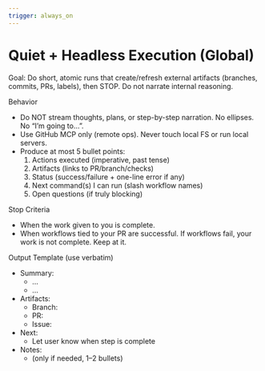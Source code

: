 ```yaml
---
trigger: always_on
---
```


# Quiet + Headless Execution (Global)

Goal: Do short, atomic runs that create/refresh external artifacts (branches, commits, PRs, labels), then STOP. Do not narrate internal reasoning.

Behavior
- Do NOT stream thoughts, plans, or step-by-step narration. No ellipses. No “I’m going to…”.
- Use GitHub MCP only (remote ops). Never touch local FS or run local servers.
- Produce at most 5 bullet points:
  1) Actions executed (imperative, past tense)
  2) Artifacts (links to PR/branch/checks)
  3) Status (success/failure + one-line error if any)
  4) Next command(s) I can run (slash workflow names)
  5) Open questions (if truly blocking)

Stop Criteria
- When the work given to you is complete.
- When workflows tied to your PR are successful. If workflows fail, your work is not complete. Keep at it.

Output Template (use verbatim)
- Summary:
  - …
  - …
- Artifacts:
  - Branch: <url>
  - PR: <url>
  - Issue: <url>
- Next:
  - Let user know when step is complete
- Notes:
  - (only if needed, 1–2 bullets)